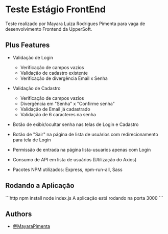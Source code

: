 
# Teste Estágio FrontEnd

Teste realizado por Mayara Luiza Rodrigues Pimenta para vaga de desenvolvimento Frontend da UpperSoft.


## Plus Features

- Validação de Login
    - Verificação de campos vazios
    - Validação de cadastro existente
    - Verificação de divergência Email x Senha

- Validação de Cadastro
    - Verificação de campos vazios
    - Divergência em "Senha" x "Confirme senha"
    - Validação de Email já cadastrado
    - Validação de 6 caracteres na senha 

- Botão de exibir/ocultar senha nas telas de Login e Cadastro

- Botão de "Sair" na página de lista de usuários com redirecionamento para tela de Login

- Permissão de entrada na página lista-usuarios apenas com Login

- Consumo de API em lista de usuários (Utilização do Axios)

- Pacotes NPM utilizados: Express, npm-run-all, Sass

## Rodando a Aplicação
´´´http
npm install
node index.js
A aplicação está rodando na porta 3000
´´´
## Authors

- [@MayaraPimenta](https://github.com/MayaraPimenta)

  
